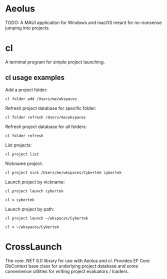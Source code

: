 # Aeolus

TODO: A MAUI application for Windows and macOS meant for no-nonsense jumping into projects.

# cl

A terminal program for simple project launching.

## cl usage examples

Add a project folder:

`cl folder add /Users/me/wkspaces`

Refresh project database for specific folder:

`cl folder refresh /Users/me/wkspaces`

Refresh project database for all folders:

`cl folder refresh`

List projects:

`cl project list`

Nickname project:

`cl project nick /Users/me/wkspaces/Cybertek cybertek`

Launch project by nickname:

`cl project launch cybertek`

`cl x cybertek`

Launch project by path:

`cl project launch ~/wkspaces/Cybertek`

`cl x ~/wkspaces/Cybertek`

# CrossLaunch

The core .NET 6.0 library for use with Aeolus and cl. Provides EF Core DbContext base class for underlying project database and some convenience utilities for writing project evaluators / loaders.
